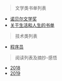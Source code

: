 > 文学类书单列表
* [诺贝尔文学奖](/literature/Nobel-Prize-in-literature.md)
* [关于生活和人生的书单](/literature/booklist-about-life.md)

> 技术类列表
* [程序员](/technology/programmer.md)

> 阅读列表及摘抄-感悟
* [2018](/the-books-i-have-read/2018.md)
* [2019](/the-books-i-have-read/2019.md)

